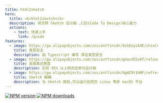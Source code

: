 ```yaml
---
title: html2sketch
hero:
  title: <b>html2sketch</b>
  description: 网页转 Sketch 设计稿 ,C2D(Code To Design)核心能力
  actions:
    - text: 快速上手
      link: /guide
features:
  - image: https://gw.alipayobjects.com/zos/antfincdn/9skEoyzA4E/shield.png
    title: 类型安全
    description: 由 Typescript 编写 保证类型安全
  - image: https://gw.alipayobjects.com/zos/antfincdn/gUacdSSv6T/reload.png
    title: 高保真还原度
    description: 实现 95% 以上网页还原为设计稿
  - image: https://gw.alipayobjects.com/zos/antfincdn/9gWZ9t1HNF/refresh.png
    title: Sketch 解耦
    description: 与 Sketch 脱钩,可以运行在网页 Linux 等非 macOS 平台
---
```


[![NPM version](https://img.shields.io/npm/v/html2sketch.svg?style=flat)](https://npmjs.org/package/html2sketch) [![NPM downloads](http://img.shields.io/npm/dm/html2sketch.svg?style=flat)](https://npmjs.org/package/html2sketch)
